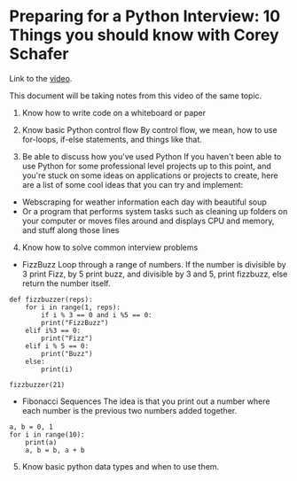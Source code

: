 # Preparing for a Python Interview: 10 Things you should know with Corey Schafer

Link to the [video](https://www.youtube.com/watch?v=DEwgZNC-KyE&t=5s).

This document will be taking notes from this video of the same topic.

1. Know how to write code on a whiteboard or paper

2. Know basic Python control flow 
By control flow, we mean, how to use for-loops, if-else statements, and things like that. 

3. Be able to discuss how you've used Python
If you haven't been able to use Python for some professional level projects up to this point, and you're stuck on some ideas on applications or projects to create, here are a list of some cool ideas that you can try and implement:
* Webscraping for weather information each day with beautiful soup 
* Or a program that performs system tasks such as cleaning up folders on your computer or moves files around and displays CPU and memory, and stuff along those lines

4. Know how to solve common interview problems
* FizzBuzz
Loop through a range of numbers. If the number is divisible by 3 print Fizz, by 5 print buzz, and divisible by 3 and 5, print fizzbuzz, else return the number itself.

```python3
def fizzbuzzer(reps):
	for i in range(1, reps):
		if i % 3 == 0 and i %5 == 0:
		print("FizzBuzz")
	elif i%3 == 0:
		print("Fizz")
	elif i % 5 == 0:
		print("Buzz")
	else:
		print(i)

fizzbuzzer(21)
```

* Fibonacci Sequences
The idea is that you print out a number where each number is the previous two numbers added together.

```python3
a, b = 0, 1
for i in range(10):
	print(a)
	a, b = b, a + b
```

5. Know basic python data types and when to use them. 